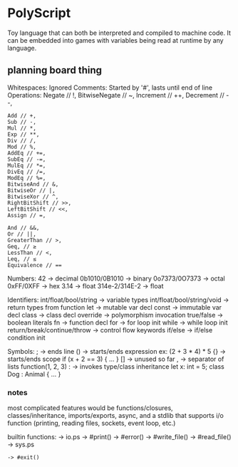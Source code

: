 # PolyScript

Toy language that can both be interpreted and compiled to machine code. It can be embedded into games with variables being read at runtime by any language.

## planning board thing
Whitespaces: Ignored
Comments: Started by '#', lasts until end of line
Operations:
    Negate // !,
    BitwiseNegate // ~,
    Increment // ++,
    Decrement // --,

    Add // +,
    Sub // -,
    Mul // *,
    Exp // **,
    Div // /,
    Mod // %,
    AddEq // +=,
    SubEq // -=,
    MulEq // *=,
    DivEq // /=,
    ModEq // %=,
    BitwiseAnd // &,
    BitwiseOr // |,
    BitwiseXor // ^,
    RightBitShift // >>,
    LeftBitShift // <<,
    Assign // =,

    And // &&,
    Or // ||,
    GreaterThan // >,
    Geq, // ≥
    LessThan // <,
    Leq, // ≤
    Equivalence // ==

Numbers:
    42 -> decimal
    0b1010/0B1010 -> binary
    0o7373/0O7373 -> octal
    0xFF/0XFF -> hex
    3.14 -> float
    314e-2/314E-2 -> float

Identifiers:
    int/float/bool/string -> variable types
    int/float/bool/string/void -> return types from function
    let -> mutable var decl
    const -> immutable var decl
    class -> class decl
    override -> polymorphism invocation
    true/false -> boolean literals
    fn -> function decl
    for -> for loop init
    while -> while loop init
    return/break/continue/throw -> control flow keywords
    if/else -> if/else condition init

Symbols:
    ; -> ends line
    () -> starts/ends expression
        ex: (2 + 3 * 4) * 5
    {} -> starts/ends scope
        if (x + 2 == 3) { ... }
    [] -> unused so far
    , -> separator of lists
        function(1, 2, 3)
    : -> invokes type/class inheritance
        let x: int = 5;
        class Dog : Animal { ... }


### notes
most complicated features would be functions/closures, classes/inheritance, imports/exports, async, and a stdlib that supports i/o function (printing, reading files, sockets, event loop, etc.)

builtin functions:
-> io.ps
    -> #print()
    -> #error()
    -> #write_file()
    -> #read_file()
-> sys.ps

    -> #exit()